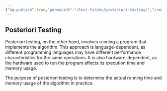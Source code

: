 ```yaml
---
{"dg-publish":true,"permalink":"/test-folder/posteriori-testing/","created":"2024-06-17T17:59:36.051-04:00","updated":"2024-06-17T18:00:03.939-04:00"}
---
```



## Posteriori Testing
Posteriori testing, on the other hand, involves running a program that implements the algorithm. This approach is language-dependent, as different programming languages may have different performance characteristics for the same operations. It is also hardware-dependent, as the hardware used to run the program affects its execution time and memory usage.

The purpose of posteriori testing is to determine the actual running time and memory usage of the algorithm in practice.